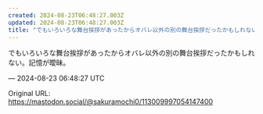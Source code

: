 ```yaml
---
created: 2024-08-23T06:48:27.003Z
updated: 2024-08-23T06:48:27.003Z
title: "でもいろいろな舞台挨拶があったからオバレ以外の別の舞台挨拶だったかもしれない。記[...]"
---
```


<p>でもいろいろな舞台挨拶があったからオバレ以外の別の舞台挨拶だったかもしれない。記憶が曖昧。</p>

&mdash; 2024-08-23 06:48:27 UTC

Original URL: https://mastodon.social/@sakuramochi0/113009997054147400
